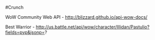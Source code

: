#Crunch

WoW Community Web API - http://blizzard.github.io/api-wow-docs/

Best Warrior - http://us.battle.net/api/wow/character/Illidan/Pastulio?fields=pvp&jsonp=?